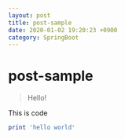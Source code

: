 ```yaml
---
layout: post
title: post-sample
date: 2020-01-02 19:20:23 +0900
category: SpringBoot
---
```

# post-sample
> Hello!

This is code
```ruby
print 'hello world'
```